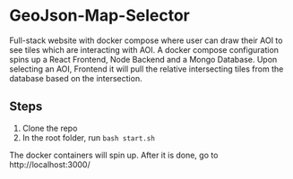 # GeoJson-Map-Selector
Full-stack website with docker compose where user can draw their AOI to see tiles which are interacting with AOI. 
A docker compose configuration spins up a React Frontend, Node Backend and a Mongo Database. 
Upon selecting an AOI, Frontend it will pull the relative intersecting tiles from the database based on the intersection.

## Steps

1. Clone the repo
2. In the root folder, run ```bash start.sh```

The docker containers will spin up. After it is done, go to http://localhost:3000/

